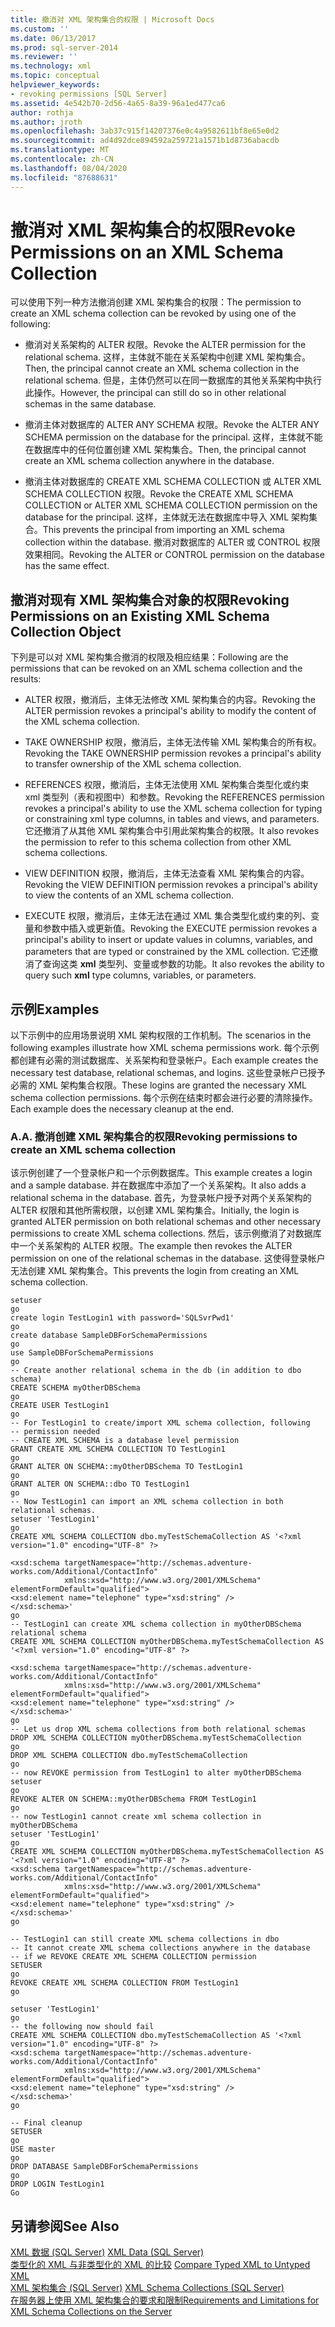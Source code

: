 ```yaml
---
title: 撤消对 XML 架构集合的权限 | Microsoft Docs
ms.custom: ''
ms.date: 06/13/2017
ms.prod: sql-server-2014
ms.reviewer: ''
ms.technology: xml
ms.topic: conceptual
helpviewer_keywords:
- revoking permissions [SQL Server]
ms.assetid: 4e542b70-2d56-4a65-8a39-96a1ed477ca6
author: rothja
ms.author: jroth
ms.openlocfilehash: 3ab37c915f14207376e0c4a9582611bf8e65e0d2
ms.sourcegitcommit: ad4d92dce894592a259721a1571b1d8736abacdb
ms.translationtype: MT
ms.contentlocale: zh-CN
ms.lasthandoff: 08/04/2020
ms.locfileid: "87688631"
---
```

# <a name="revoke-permissions-on-an-xml-schema-collection"></a><span data-ttu-id="f9f41-102">撤消对 XML 架构集合的权限</span><span class="sxs-lookup"><span data-stu-id="f9f41-102">Revoke Permissions on an XML Schema Collection</span></span>
  <span data-ttu-id="f9f41-103">可以使用下列一种方法撤消创建 XML 架构集合的权限：</span><span class="sxs-lookup"><span data-stu-id="f9f41-103">The permission to create an XML schema collection can be revoked by using one of the following:</span></span>  
  
-   <span data-ttu-id="f9f41-104">撤消对关系架构的 ALTER 权限。</span><span class="sxs-lookup"><span data-stu-id="f9f41-104">Revoke the ALTER permission for the relational schema.</span></span> <span data-ttu-id="f9f41-105">这样，主体就不能在关系架构中创建 XML 架构集合。</span><span class="sxs-lookup"><span data-stu-id="f9f41-105">Then, the principal cannot create an XML schema collection in the relational schema.</span></span> <span data-ttu-id="f9f41-106">但是，主体仍然可以在同一数据库的其他关系架构中执行此操作。</span><span class="sxs-lookup"><span data-stu-id="f9f41-106">However, the principal can still do so in other relational schemas in the same database.</span></span>  
  
-   <span data-ttu-id="f9f41-107">撤消主体对数据库的 ALTER ANY SCHEMA 权限。</span><span class="sxs-lookup"><span data-stu-id="f9f41-107">Revoke the ALTER ANY SCHEMA permission on the database for the principal.</span></span> <span data-ttu-id="f9f41-108">这样，主体就不能在数据库中的任何位置创建 XML 架构集合。</span><span class="sxs-lookup"><span data-stu-id="f9f41-108">Then, the principal cannot create an XML schema collection anywhere in the database.</span></span>  
  
-   <span data-ttu-id="f9f41-109">撤消主体对数据库的 CREATE XML SCHEMA COLLECTION 或 ALTER XML SCHEMA COLLECTION 权限。</span><span class="sxs-lookup"><span data-stu-id="f9f41-109">Revoke the CREATE XML SCHEMA COLLECTION or ALTER XML SCHEMA COLLECTION permission on the database for the principal.</span></span> <span data-ttu-id="f9f41-110">这样，主体就无法在数据库中导入 XML 架构集合。</span><span class="sxs-lookup"><span data-stu-id="f9f41-110">This prevents the principal from importing an XML schema collection within the database.</span></span> <span data-ttu-id="f9f41-111">撤消对数据库的 ALTER 或 CONTROL 权限效果相同。</span><span class="sxs-lookup"><span data-stu-id="f9f41-111">Revoking the ALTER or CONTROL permission on the database has the same effect.</span></span>  
  
## <a name="revoking-permissions-on-an-existing-xml-schema-collection-object"></a><span data-ttu-id="f9f41-112">撤消对现有 XML 架构集合对象的权限</span><span class="sxs-lookup"><span data-stu-id="f9f41-112">Revoking Permissions on an Existing XML Schema Collection Object</span></span>  
 <span data-ttu-id="f9f41-113">下列是可以对 XML 架构集合撤消的权限及相应结果：</span><span class="sxs-lookup"><span data-stu-id="f9f41-113">Following are the permissions that can be revoked on an XML schema collection and the results:</span></span>  
  
-   <span data-ttu-id="f9f41-114">ALTER 权限，撤消后，主体无法修改 XML 架构集合的内容。</span><span class="sxs-lookup"><span data-stu-id="f9f41-114">Revoking the ALTER permission revokes a principal's ability to modify the content of the XML schema collection.</span></span>  
  
-   <span data-ttu-id="f9f41-115">TAKE OWNERSHIP 权限，撤消后，主体无法传输 XML 架构集合的所有权。</span><span class="sxs-lookup"><span data-stu-id="f9f41-115">Revoking the TAKE OWNERSHIP permission revokes a principal's ability to transfer ownership of the XML schema collection.</span></span>  
  
-   <span data-ttu-id="f9f41-116">REFERENCES 权限，撤消后，主体无法使用 XML 架构集合类型化或约束 xml 类型列（表和视图中）和参数。</span><span class="sxs-lookup"><span data-stu-id="f9f41-116">Revoking the REFERENCES permission revokes a principal's ability to use the XML schema collection for typing or constraining xml type columns, in tables and views, and parameters.</span></span> <span data-ttu-id="f9f41-117">它还撤消了从其他 XML 架构集合中引用此架构集合的权限。</span><span class="sxs-lookup"><span data-stu-id="f9f41-117">It also revokes the permission to refer to this schema collection from other XML schema collections.</span></span>  
  
-   <span data-ttu-id="f9f41-118">VIEW DEFINITION 权限，撤消后，主体无法查看 XML 架构集合的内容。</span><span class="sxs-lookup"><span data-stu-id="f9f41-118">Revoking the VIEW DEFINITION permission revokes a principal's ability to view the contents of an XML schema collection.</span></span>  
  
-   <span data-ttu-id="f9f41-119">EXECUTE 权限，撤消后，主体无法在通过 XML 集合类型化或约束的列、变量和参数中插入或更新值。</span><span class="sxs-lookup"><span data-stu-id="f9f41-119">Revoking the EXECUTE permission revokes a principal's ability to insert or update values in columns, variables, and parameters that are typed or constrained by the XML collection.</span></span> <span data-ttu-id="f9f41-120">它还撤消了查询这类 **xml** 类型列、变量或参数的功能。</span><span class="sxs-lookup"><span data-stu-id="f9f41-120">It also revokes the ability to query such **xml** type columns, variables, or parameters.</span></span>  
  
## <a name="examples"></a><span data-ttu-id="f9f41-121">示例</span><span class="sxs-lookup"><span data-stu-id="f9f41-121">Examples</span></span>  
 <span data-ttu-id="f9f41-122">以下示例中的应用场景说明 XML 架构权限的工作机制。</span><span class="sxs-lookup"><span data-stu-id="f9f41-122">The scenarios in the following examples illustrate how XML schema permissions work.</span></span> <span data-ttu-id="f9f41-123">每个示例都创建有必需的测试数据库、关系架构和登录帐户。</span><span class="sxs-lookup"><span data-stu-id="f9f41-123">Each example creates the necessary test database, relational schemas, and logins.</span></span> <span data-ttu-id="f9f41-124">这些登录帐户已授予必需的 XML 架构集合权限。</span><span class="sxs-lookup"><span data-stu-id="f9f41-124">These logins are granted the necessary XML schema collection permissions.</span></span> <span data-ttu-id="f9f41-125">每个示例在结束时都会进行必要的清除操作。</span><span class="sxs-lookup"><span data-stu-id="f9f41-125">Each example does the necessary cleanup at the end.</span></span>  
  
### <a name="a-revoking-permissions-to-create-an-xml-schema-collection"></a><span data-ttu-id="f9f41-126">A.</span><span class="sxs-lookup"><span data-stu-id="f9f41-126">A.</span></span> <span data-ttu-id="f9f41-127">撤消创建 XML 架构集合的权限</span><span class="sxs-lookup"><span data-stu-id="f9f41-127">Revoking permissions to create an XML schema collection</span></span>  
 <span data-ttu-id="f9f41-128">该示例创建了一个登录帐户和一个示例数据库。</span><span class="sxs-lookup"><span data-stu-id="f9f41-128">This example creates a login and a sample database.</span></span> <span data-ttu-id="f9f41-129">并在数据库中添加了一个关系架构。</span><span class="sxs-lookup"><span data-stu-id="f9f41-129">It also adds a relational schema in the database.</span></span> <span data-ttu-id="f9f41-130">首先，为登录帐户授予对两个关系架构的 ALTER 权限和其他所需权限，以创建 XML 架构集合。</span><span class="sxs-lookup"><span data-stu-id="f9f41-130">Initially, the login is granted ALTER permission on both relational schemas and other necessary permissions to create XML schema collections.</span></span> <span data-ttu-id="f9f41-131">然后，该示例撤消了对数据库中一个关系架构的 ALTER 权限。</span><span class="sxs-lookup"><span data-stu-id="f9f41-131">The example then revokes the ALTER permission on one of the relational schemas in the database.</span></span> <span data-ttu-id="f9f41-132">这使得登录帐户无法创建 XML 架构集合。</span><span class="sxs-lookup"><span data-stu-id="f9f41-132">This prevents the login from creating an XML schema collection.</span></span>  
  
```  
setuser  
go  
create login TestLogin1 with password='SQLSvrPwd1'  
go  
create database SampleDBForSchemaPermissions  
go  
use SampleDBForSchemaPermissions  
go  
-- Create another relational schema in the db (in addition to dbo schema)  
CREATE SCHEMA myOtherDBSchema  
go  
CREATE USER TestLogin1  
go  
-- For TestLogin1 to create/import XML schema collection, following  
-- permission needed  
-- CREATE XML SCHEMA is a database level permission  
GRANT CREATE XML SCHEMA COLLECTION TO TestLogin1  
go  
GRANT ALTER ON SCHEMA::myOtherDBSchema TO TestLogin1  
go  
GRANT ALTER ON SCHEMA::dbo TO TestLogin1  
go  
-- Now TestLogin1 can import an XML schema collection in both relational schemas.  
setuser 'TestLogin1'  
go  
CREATE XML SCHEMA COLLECTION dbo.myTestSchemaCollection AS '<?xml version="1.0" encoding="UTF-8" ?>  
  
<xsd:schema targetNamespace="http://schemas.adventure-works.com/Additional/ContactInfo"   
            xmlns:xsd="http://www.w3.org/2001/XMLSchema"   
elementFormDefault="qualified">  
<xsd:element name="telephone" type="xsd:string" />  
</xsd:schema>'  
go  
-- TestLogin1 can create XML schema collection in myOtherDBSchema relational schema  
CREATE XML SCHEMA COLLECTION myOtherDBSchema.myTestSchemaCollection AS '<?xml version="1.0" encoding="UTF-8" ?>  
  
<xsd:schema targetNamespace="http://schemas.adventure-works.com/Additional/ContactInfo"   
            xmlns:xsd="http://www.w3.org/2001/XMLSchema"   
elementFormDefault="qualified">  
<xsd:element name="telephone" type="xsd:string" />  
</xsd:schema>'  
go  
-- Let us drop XML schema collections from both relational schemas  
DROP XML SCHEMA COLLECTION myOtherDBSchema.myTestSchemaCollection  
go  
DROP XML SCHEMA COLLECTION dbo.myTestSchemaCollection  
go  
-- now REVOKE permission from TestLogin1 to alter myOtherDBSchema  
setuser  
go  
REVOKE ALTER ON SCHEMA::myOtherDBSchema FROM TestLogin1  
go  
-- now TestLogin1 cannot create xml schema collection in myOtherDBSchema  
setuser 'TestLogin1'  
go  
CREATE XML SCHEMA COLLECTION myOtherDBSchema.myTestSchemaCollection AS '<?xml version="1.0" encoding="UTF-8" ?>  
<xsd:schema targetNamespace="http://schemas.adventure-works.com/Additional/ContactInfo"   
            xmlns:xsd="http://www.w3.org/2001/XMLSchema"   
elementFormDefault="qualified">  
<xsd:element name="telephone" type="xsd:string" />  
</xsd:schema>'  
go  
  
-- TestLogin1 can still create XML schema collections in dbo  
-- It cannot create XML schema collections anywhere in the database  
-- if we REVOKE CREATE XML SCHEMA COLLECTION permission  
SETUSER  
go  
REVOKE CREATE XML SCHEMA COLLECTION FROM TestLogin1  
go  
  
setuser 'TestLogin1'  
go  
-- the following now should fail  
CREATE XML SCHEMA COLLECTION dbo.myTestSchemaCollection AS '<?xml version="1.0" encoding="UTF-8" ?>  
<xsd:schema targetNamespace="http://schemas.adventure-works.com/Additional/ContactInfo"   
            xmlns:xsd="http://www.w3.org/2001/XMLSchema"   
elementFormDefault="qualified">  
<xsd:element name="telephone" type="xsd:string" />  
</xsd:schema>'  
go  
  
-- Final cleanup  
SETUSER  
go  
USE master  
go  
DROP DATABASE SampleDBForSchemaPermissions  
go  
DROP LOGIN TestLogin1  
Go  
```  
  
## <a name="see-also"></a><span data-ttu-id="f9f41-133">另请参阅</span><span class="sxs-lookup"><span data-stu-id="f9f41-133">See Also</span></span>  
 <span data-ttu-id="f9f41-134">[XML 数据 (SQL Server)](xml-data-sql-server.md) </span><span class="sxs-lookup"><span data-stu-id="f9f41-134">[XML Data &#40;SQL Server&#41;](xml-data-sql-server.md) </span></span>  
 <span data-ttu-id="f9f41-135">[类型化的 XML 与非类型化的 XML 的比较](compare-typed-xml-to-untyped-xml.md) </span><span class="sxs-lookup"><span data-stu-id="f9f41-135">[Compare Typed XML to Untyped XML](compare-typed-xml-to-untyped-xml.md) </span></span>  
 <span data-ttu-id="f9f41-136">[XML 架构集合 (SQL Server)](xml-schema-collections-sql-server.md) </span><span class="sxs-lookup"><span data-stu-id="f9f41-136">[XML Schema Collections &#40;SQL Server&#41;](xml-schema-collections-sql-server.md) </span></span>  
 [<span data-ttu-id="f9f41-137">在服务器上使用 XML 架构集合的要求和限制</span><span class="sxs-lookup"><span data-stu-id="f9f41-137">Requirements and Limitations for XML Schema Collections on the Server</span></span>](requirements-and-limitations-for-xml-schema-collections-on-the-server.md)  
  
  
